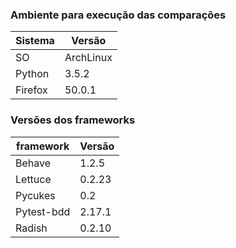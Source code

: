 ### Ambiente para execução das comparações

| Sistema    | Versão     |
|   ----     |      ---   |
| SO         | ArchLinux  |
| Python     | 3.5.2      |
| Firefox    | 50.0.1     |

### Versões dos frameworks
| framework  | Versão     |
|   ----     |      ---   
| Behave     | 1.2.5      |
| Lettuce    | 0.2.23     |
| Pycukes    | 0.2        |
| Pytest-bdd | 2.17.1     |
| Radish     | 0.2.10     |
